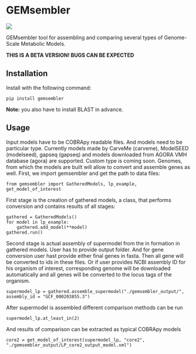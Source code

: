 # GEMsembler

![](https://git.embl.de/grp-zimmermann-kogadeeva/GEMsembler/master/gemsembler_long.gif)

GEMsembler tool for assembling and comparing several types of Genome-Scale Metabolic
Models. 

**THIS IS A BETA VERSION! BUGS CAN BE EXPECTED**

## Installation

Install with the following command:
```
pip install gemsembler
```

**Note:** you also have to install BLAST in advance.

## Usage

Input models have to be COBRApy readable files. And models need to be
particular type. Currently models made by CarveMe (carveme), ModelSEED
(modelseed), gapseq (gapseq) and models downloaded from AGORA VMH database
(agora) are supported. Custom type is coming soon. Genomes, from which the
models are built will allow to convert and assemble genes as well.
First, we import gemsembler and get the path to data files:
```
from gemsembler import GatheredModels, lp_example, get_model_of_interest
```
First stage is the creation of gathered models, a class, that performs
conversion and contains results of all stages:
```
gathered = GatheredModels()
for model in lp_example:
    gathered.add_model(**model)
gathered.run()
```
Second stage is actual assembly of supermodel from the in formation in gathered
models. User has to provide output folder. And for gene conversion user hast
provide either final genes in fasta. Then all gene will be converted to ids in
these files. Or if user provides NCBI assembly ID for his organism of interest,
corresponding genome will be downloaded automatically and all genes will be
converted to the locus tags of the organism.
```
supermodel_lp = gathered.assemble_supermodel("./gemsembler_output/", assembly_id = "GCF_000203855.3")
```
After supermodel is assembled different comparison methods can be run
```
supermodel_lp.at_least_in(2)
```
And results of comparison can be extracted as typical COBRApy models
```
core2 = get_model_of_interest(supermodel_lp, "core2", "./gemsembler_output/LP_core2_output_model.xml")
```
